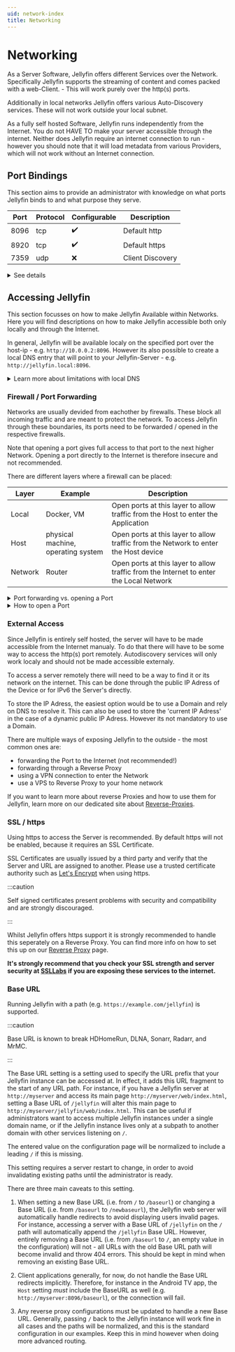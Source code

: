 ```yaml
---
uid: network-index
title: Networking
---
```


# Networking

As a Server Software, Jellyfin offers different Services over the Network.
Specifically Jellyfin supports the streaming of content and comes packed with a web-Client. - This will work purely over the http(s) ports.

Additionally in local networks Jellyfin offers various Auto-Discovery services. These will not work outside your local subnet.

As a fully self hosted Software, Jellyfin runs independently from the Internet.
You do not HAVE TO make your server accessible through the internet.
Neither does Jellyfin require an internet connection to run - however you should note that it will load metadata from various Providers, which will not work without an Internet connection.

## Port Bindings

This section aims to provide an administrator with knowledge on what ports Jellyfin binds to and what purpose they serve.

| Port | Protocol | Configurable | Description |
|---|---|---|---|
| 8096 | tcp | ✔️ | Default http |
| 8920 | tcp | ✔️ | Default https |
| 7359 | udp | ❌ | Client Discovery |

<details>
<summary>See details</summary>

- **HTTP Traffic** (8096/tcp):
    The web frontend can be accessed here. You can modify this setting from the **Networking** page in the admin settings.

- **HTTPS Traffic** (8920/tcp):
    Used when https is enabled. By default this port will not be used.
    This setting can also be modified from the **Networking** page to use a different port.

- **Client Discovery** (7359/udp):
    Allows clients to discover Jellyfin on the local network. A broadcast message to this port will return detailed information about your server that includes name, ip-address and ID.

</details>

## Accessing Jellyfin

This section focusses on how to make Jellyfin Available within Networks.
Here you will find descriptions on how to make Jellyfin accessible both only locally and through the Internet.

In general, Jellyfin will be available localy on the specified port over the host-ip - e.g. `http://10.0.0.2:8096`.
However its also possible to create a local DNS entry that will point to your Jellyfin-Server - e.g. `http://jellyfin.local:8096`.

<details>
<summary>Learn more about limitations with local DNS</summary>

Devices like Google Chromecast or Google Streamer use hardcoded DNS Servers - therefore they will not make use of your local DNS entries.
There are multiple workarrounds for this issue.

The easiest involves the usage of IPv6 Entries in the public DNS.
Since IPv6 addresses dont differentiate between local and public, the address will be abled to get resolved localy.
This however requires the use of a public DNS server - The Jellyfin Server does not have to be accessible from the outside though!

</details>

### Firewall / Port Forwarding

Networks are usually devided from eachother by firewalls. These block all incoming traffic and are meant to protect the network.
To access Jellyfin through these boundaries, its ports need to be forwarded / opened in the respective firewalls.

Note that opening a port gives full access to that port to the next higher Network.
Opening a port directly to the Internet is therefore insecure and not recommended.

There are different layers where a firewall can be placed:

| Layer | Example | Description |
| --- | --- | --- |
| Local | Docker, VM | Open ports at this layer to allow traffic from the Host to enter the Application |
| Host | physical machine, operating system | Open ports at this layer to allow traffic from the Network to enter the Host device |
| Network | Router | Open ports at this layer to allow traffic from the Internet to enter the Local Network |

<details>
<summary>Port forwarding vs. opening a Port</summary>

Whilst Routers often allow you to forward a port, firewalls typically only allow you to open one.
The difference is within the Target. Opening a Port essentially just means that traffic on this Port will go through.
Forwarding a Port you typically do in NAT scenarios - traffic is comming in on your public IP Adress, what device inside your network should recieve it.
Sometime port forwarding also offers to set a different target port then entry port.

</details>

<details>
<summary>How to open a Port</summary>

How exactly a port will be opened depends on your firewall software and its UI.
Here is linked below how to open ports for:

- [Windows Firewall](https://learn.microsoft.com/en-us/sql/reporting-services/report-server/configure-a-firewall-for-report-server-access?view=sql-server-ver16#open-ports-in-windows-firewall)
- [firewalld](https://firewalld.org/documentation/howto/open-a-port-or-service.html)
- [Uncomplicated Firewall](https://wiki.ubuntu.com/UncomplicatedFirewall#Basic_Usage) (ufw)
- [nftables](https://wiki.nftables.org/wiki-nftables/index.php/Main_Page)

</details>

### External Access

Since Jellyfin is entirely self hosted, the server will have to be made accessible from the Internet manualy.
To do that there will have to be some way to access the http(s) port remotely.
Autodiscovery services will only work localy and should not be made accessible externaly.

To access a server remotely there will need to be a way to find it or its network on the internet.
This can be done through the public IP Adress of the Device or for IPv6 the Server's directly.

To store the IP Adress, the easiest option would be to use a Domain and rely on DNS to resolve it.
This can also be used to store the 'current IP Adress' in the case of a dynamic public IP Adress.
However its not mandatory to use a Domain.

There are multiple ways of exposing Jellyfin to the outside - the most common ones are:

- forwarding the Port to the Internet (not recommended!)
- forwarding through a Reverse Proxy
- using a VPN connection to enter the Network
- use a VPS to Reverse Proxy to your home network

If you want to learn more about reverse Proxies and how to use them for Jellyfin, learn more on our dedicated site about [Reverse-Proxies](./reverse-proxy/).

### SSL / https

Using https to access the Server is recommended.
By default https will not be enabled, because it requires an SSL Certificate.

SSL Certificates are usually issued by a third party and verify that the Server and URL are assigned to another.
Please use a trusted certificate authority such as [Let's Encrypt](./advanced/letsencrypt) when using https.

:::caution

Self signed certificates present problems with security and compatibility and are strongly discouraged.

:::

Whilst Jellyfin offers https support it is strongly recommended to handle this seperately on a Reverse Proxy.
You can find more info on how to set this up on our [Reverse Proxy](./reverse-proxy/) page.

**It's strongly recommend that you check your SSL strength and server security at [SSLLabs](https://www.ssllabs.com/ssltest/analyze.html) if you are exposing these services to the internet.**

### Base URL

Running Jellyfin with a path (e.g. `https://example.com/jellyfin`) is supported.

:::caution

Base URL is known to break HDHomeRun, DLNA, Sonarr, Radarr, and MrMC.

:::

The Base URL setting is a setting used to specify the URL prefix that your Jellyfin instance can be accessed at. In effect, it adds this URL fragment to the start of any URL path. For instance, if you have a Jellyfin server at `http://myserver` and access its main page `http://myserver/web/index.html`, setting a Base URL of `/jellyfin` will alter this main page to `http://myserver/jellyfin/web/index.html`. This can be useful if administrators want to access multiple Jellyfin instances under a single domain name, or if the Jellyfin instance lives only at a subpath to another domain with other services listening on `/`.

The entered value on the configuration page will be normalized to include a leading `/` if this is missing.

This setting requires a server restart to change, in order to avoid invalidating existing paths until the administrator is ready.

There are three main caveats to this setting.

1. When setting a new Base URL (i.e. from `/` to `/baseurl`) or changing a Base URL (i.e. from `/baseurl` to `/newbaseurl`), the Jellyfin web server will automatically handle redirects to avoid displaying users invalid pages. For instance, accessing a server with a Base URL of `/jellyfin` on the `/` path will automatically append the `/jellyfin` Base URL. However, entirely removing a Base URL (i.e. from `/baseurl` to `/`, an empty value in the configuration) will not - all URLs with the old Base URL path will become invalid and throw 404 errors. This should be kept in mind when removing an existing Base URL.

2. Client applications generally, for now, do not handle the Base URL redirects implicitly. Therefore, for instance in the Android TV app, the `Host` setting _must_ include the BaseURL as well (e.g. `http://myserver:8096/baseurl`), or the connection will fail.

3. Any reverse proxy configurations must be updated to handle a new Base URL. Generally, passing `/` back to the Jellyfin instance will work fine in all cases and the paths will be normalized, and this is the standard configuration in our examples. Keep this in mind however when doing more advanced routing.
